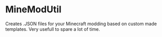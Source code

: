 # MineModUtil
Creates .JSON files for your Minecraft modding based on custom made templates. Very usefull to spare a lot of time.

